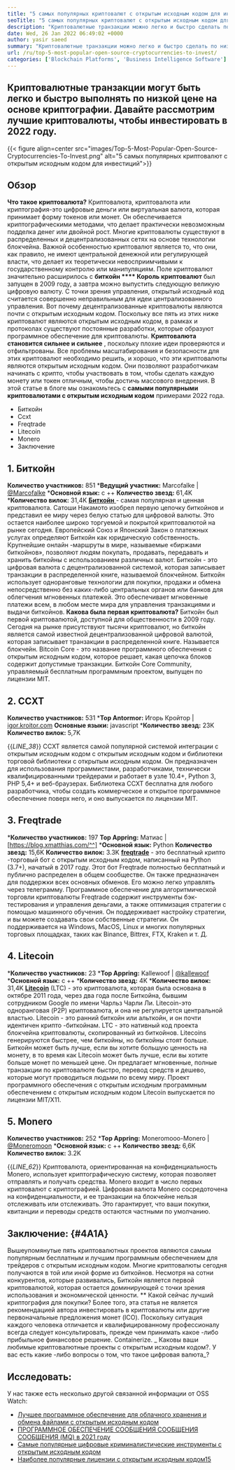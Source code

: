 ```yaml
---
title: "5 самых популярных криптовалют с открытым исходным кодом для инвестирования 2022" 
seoTitle: "5 самых популярных криптовалют с открытым исходным кодом для инвестирования 2022" 
description: "Криптовалютные транзакции можно легко и быстро сделать по низкой цене на основе криптографии. Давайте рассмотрим лучшие криптовалюты, чтобы инвестировать в 2022 году." 
date: Wed, 26 Jan 2022 06:49:02 +0000
author: yasir saeed
summary: "Криптовалютные транзакции можно легко и быстро сделать по низкой цене на основе криптографии. Давайте рассмотрим лучшие криптовалюты, чтобы инвестировать в 2022 году." 
url: /ru/top-5-most-popular-open-source-cryptocurrencies-to-invest/
categories: ['Blockchain Platforms', 'Business Intelligence Software']
---
```


## Криптовалютные транзакции могут быть легко и быстро выполнять по низкой цене на основе криптографии. Давайте рассмотрим лучшие криптовалюты, чтобы инвестировать в 2022 году.

{{< figure align=center src="images/Top-5-Most-Popular-Open-Source-Cryptocurrencies-To-Invest.png" alt="5 самых популярных криптовалют с открытым исходным кодом для инвестиций">}}


## **Обзор** 
**Что такое криптовалюта?**  Криптовалюта, криптовалюта или криптография-это цифровые деньги или виртуальная валюта, которая принимает форму токенов или монет. Он обеспечивается криптографическими методами, что делает практически невозможным подделка денег или двойной рост. Многие криптовалюты существуют в распределенных и децентрализованных сетях на основе технологии блокчейна. Важной особенностью криптовалют является то, что они, как правило, не имеют центральной денежной или регулирующей власти, что делает их теоретически невосприимчивыми к государственному контролю или манипуляциям.
Поле криптовалют значительно расширилось с **биткойн  ****  Король криптовалют**  был запущен в 2009 году, а завтра можно выпустить следующую великую цифровую валюту. С точки зрения управления, открытый исходный код считается совершенно неправильным для идеи централизованного управления. Вот почему децентрализованные криптовалюты являются почти с открытым исходным кодом.
Поскольку все пять из этих ниже криптовалют являются открытым исходным кодом, в рамках и протоколах существуют постоянные разработки, которые образуют программное обеспечение для криптовалюты. **Криптовалюта становится сильнее и сильнее** , поскольку плохие идеи проверяются и отфильтрованы. Все проблемы масштабирования и безопасности для этих криптовалют необходимо решить, и хорошо, что эти криптовалюты являются открытым исходным кодом. Они позволяют разработчикам начинать с крипто, чтобы участвовать в том, чтобы сделать каждую монету или токен отличным, чтобы достичь массового внедрения.
В этой статье в блоге мы ознакомьтесь с **самыми популярными криптовалютами с открытым исходным кодом**  примерами 2022 года.
  * Биткойн
  * Ccxt
  * Freqtrade
  * Litecoin
  * Monero
  * Заключение

## 1. Биткойн
  **Количество участников:**  851
  ***Ведущий участник:**  Marcofalke | [@Marcofalke][1]
  ***Основной язык:**  c ++
  **Количество звезд:**  61,4K
  ***Количество вилок:**  31,4K
[**Биткойн** ][2] - самая популярная и ценная криптовалюта. Сатоши Накамото изобрел первую цепочку биткойнов и представил ее миру через белую статью для цифровой валюты. Это остается наиболее широко торгуемой и покрытой криптовалютой на рынке сегодня. Европейский Союз и Японский Закон о платежных услугах определяют Биткойн как юридическую собственность. Крупнейшие онлайн -маршруты в мире, называемые «биржами биткойнов», позволяют людям покупать, продавать, передавать и хранить биткойны с использованием различных валют.
Биткойн - это цифровая валюта с децентрализованной системой, которая записывает транзакции в распределенной книге, называемой блокчейном. Биткойн использует одноранговые технологии для покупки, продажи и обмена непосредственно без каких-либо центральных органов или банков для облегчения мгновенных платежей. Это обеспечивает мгновенные платежи всем, в любом месте мира для управления транзакциями и выдачи биткойнов.
**Какова была первая криптовалюта?**  Биткойн был первой криптовалютой, доступной для общественности в 2009 году. Сегодня на рынке присутствуют тысячи криптовалют, но биткойн является самой известной децентрализованной цифровой валютой, которая записывает транзакции в распределенной книге. Называется блокчейн. Bitcoin Core - это название программного обеспечения с открытым исходным кодом, которое решает, какая цепочка блоков содержит допустимые транзакции. Биткойн Core Community, управляемый бесплатным программным проектом, выпущен по лицензии MIT.

## 2. CCXT
  **Количество участников:**  531
  ***Top Antormor:**  Игорь Кройтор | [igor.kroitor.com][3]
  **Основные языки:**  javascript
  ***Количество звезд:**  23K
  **Количество вилок:**  5,7K

{{_LINE_38_}}
CCXT является самой популярной системой интеграции с открытым исходным кодом с открытым исходным кодом и библиотеки торговой библиотеки с открытым исходным кодом. Он предназначен для использования программистами, разработчиками, технически квалифицированными трейдерами и работает в узле 10.4+, Python 3, PHP 5,4+ и веб-браузерах. Библиотека CCXT бесплатна для любого разработчика, чтобы создать коммерческое и открытое программное обеспечение поверх него, и оно выпускается по лицензии MIT.

## 3. Freqtrade
  ***Количество участников:**  197
  **Top Appring:**  Матиас | [https://blog.xmatthias.com/^^]
  ***Основной язык:**  Python
  **Количество звезд:**  15,6K
  **Количество вилок:**  3.3K
**[freqtrade][6]**  - это бесплатный крипто -торговый бот с открытым исходным кодом, написанный на Python (3.7+), начатый в 2017 году. Этот бот Freqtrade полностью бесплатный и публично распределен в общем сообществе. Он также предназначен для поддержки всех основных обменов. Его можно легко управлять через телеграмму.
Программное обеспечение для алгоритмической торговли криптовалюты Freqtrade содержит инструменты бэк-тестирования и управления деньгами, а также оптимизация стратегии с помощью машинного обучения. Он поддерживает настройку стратегии, и вы можете создавать свои собственные стратегии. Он поддерживается на Windows, MacOS, Linux и многих популярных торговых площадках, таких как Binance, Bittrex, FTX, Kraken и т. Д.

## 4. Litecoin
  ***Количество участников:**  23
  ***Top Appring:**  Kallewoof | [@kallewoof][7]
  ***Основной язык:**  c ++
  ***Количество звезд:**  4K
  ***Количество вилок:**  31,4K
**[Litecoin][8]**  (LTC) - это криптовалюта, которая была основана в октябре 2011 года, через два года после Биткойна, бывшим сотрудником Google по имени Чарльз Чарли Ли. Litecoin-это одноранговая (P2P) криптовалюта, и она не регулируется центральной властью. Litecoin - это ранний биткойн или альткойн, и он почти идентичен крипто -биткойнам. LTC - это нативный код проекта блокчейна криптовалюты, скопированный из биткойнов.
Litecoins генерируются быстрее, чем биткойны, но биткойны стоят больше. Биткойн может быть лучше, если вы хотите большую ценность на монету, в то время как Litecoin может быть лучше, если вы хотите больше монет по меньшей цене. Он предлагает мгновенные, полные транзакции по криптовалюте быстро, перевод средств и дешево, которые могут проводиться людьми по всему миру. Проект программного обеспечения с открытым исходным программным обеспечением с открытым исходным кодом Litecoin выпускается по лицензии MIT/X11.

## 5. Monero
  **Количество участников:**  252
  ***Top Appring:**  Moneromooo-Monero | [@Moneromoon][9]
  ***Основной язык:**  c ++
  **Количество звезд:**  6,6K
  **Количество вилок:**  3.2K

{{_LINE_62_}}
Криптовалюта, ориентированная на конфиденциальность Monero, использует криптографическую систему, которая позволяет отправлять и получать средства. Monero входит в число первых криптовалют с криптографией. Цифровая валюта Monero сосредоточена на конфиденциальности, и ее транзакции на блокчейне нельзя отслеживать или отслеживать. Это гарантирует, что ваши покупки, квитанции и переводы средств остаются частными по умолчанию.

## **Заключение:** {#4A1A}
Вышеупомянутые пять криптовалютных проектов являются самым популярным бесплатным и лучшим программным обеспечением для трейдеров с открытым исходным кодом. Многие криптовалюты сегодня получаются в той или иной форме из биткойнов. Несмотря на сотни конкурентов, которые развивались, Биткойн является первой криптовалютой, которая остается доминирующей с точки зрения использования и экономической ценности.
** Какой сейчас лучший криптография для покупки? Более того, эта статья не является рекомендацией автора инвестировать в криптовалюты или другие первоначальные предложения монет (ICO). Поскольку ситуация каждого человека отличается и квалифицированному профессионалу всегда следует консультировать, прежде чем принимать какое -либо прибыльное финансовое решение. Containerize.
_ Каковы ваши любимые криптовалютные проекты с открытым исходным кодом?. У вас есть какие -либо вопросы о том, что такое цифровая валюта_?

## Исследовать:
У нас также есть несколько другой связанной информации от OSS Watch:
  * [Лучшее программное обеспечение для облачного хранения и обмена файлами с открытым исходным кодом][12]
  * [ПРОГРАММНОЕ ОБЕСПЕЧЕНИЕ СООБЩЕНИЯ СООБЩЕНИЯ СООБЩЕНИЯ (MQ) в 2021 году][13]
  * [Самые популярные цифровые криминалистические инструменты с открытым исходным кодом][14]
  * [Наиболее популярные лицензии с открытым исходным кодом][15][15][15]

  
[1]: https://twitter.com/spyced?lang=en
[2]: https://github.com/bitcoin/bitcoin
[3]: http://igor.kroitor.com/
[4]: https://github.com/ccxt/ccxt
[5]: https://twitter.com/liggitt?lang=en
[6]: https://github.com/freqtrade/freqtrade
[7]: https://twitter.com/brian_coca?lang=en
[8]: https://github.com/litecoin-project/litecoin
[9]: https://twitter.com/timograham?lang=en
[10]: https://github.com/monero-project/monero
[11]: mailto:yasir.saeed@aspose.com
[12]: https://products.containerize.com/backup-and-sync/
[13]: https://blog.containerize.com/message-queue-software/top-5-open-source-message-queue-software-in-2021/
[14]: https://blog.containerize.com/digital-forensic-tools/top-5-open-source-digital-forensic-tools-in-2021/
[15]: https://blog.containerize.com/licenses-standards/top-5-most-popular-osi-approved-open-source-licenses-of-2021/
